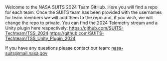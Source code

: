 Welcome to the NASA SUITS 2024 Team GitHub. Here you will find a repo for each team. Once the SUITS team has been provided with the usernames for team members we will add them to the repo and, if you wish, we will change the repo to private.
You can find the 2024 Telemetry stream and a Unity plugin here respectively: 
https://github.com/SUITS-Techteam/TSS_2024
https://github.com/SUITS-Techteam/TSS_Unity_Plugin_2024

If you have any questions please contact our team: nasa-suits@mail.nasa.gov
